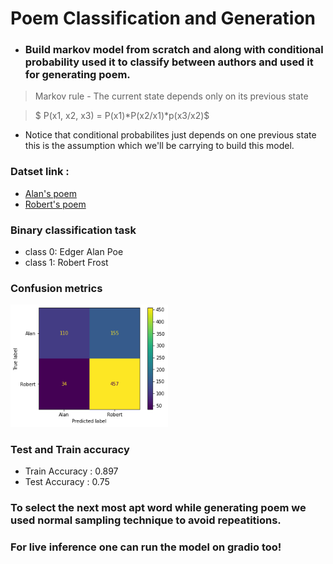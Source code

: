 # Poem Classification and Generation 

* ### Build markov model from scratch and along with conditional probability used it to classify between authors and used it for generating poem.

> Markov rule - The current state depends only on its previous state

> $ P(x1, x2, x3) = P(x1)*P(x2/x1)*p(x3/x2)$ 
* Notice that conditional probabilites just depends on one previous state this is the assumption which we'll be carrying to build this model.

### Datset link : 
* [Alan's poem](https://raw.githubusercontent.com/lazyprogrammer/machine_learning_examples/master/hmm_class/edgar_allan_poe.txt
)
* [Robert's poem](https://raw.githubusercontent.com/lazyprogrammer/machine_learning_examples/master/hmm_class/robert_frost.txt
)

### Binary classification task
* class 0: Edger Alan Poe
* class 1: Robert Frost

### Confusion metrics
<img src="output.png" alt="poem_classification" style="width:50%;height:50%">

### Test and Train accuracy
* Train Accuracy : 0.897
* Test Accuracy : 0.75

### To select the next most apt word while generating poem we used normal sampling technique to avoid repeatitions.

### For live inference one can run the model on gradio too!
